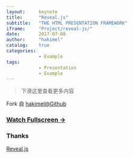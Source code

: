 ```yaml
---
layout:     keynote
title:      "Reveal.js"
subtitle:   "THE HTML PRESENTATION FRAMEWORK"
iframe:     "Project/reveal-js/"
date:       2017-07-08
author:     "hakimel"
catalog:    true
categories:  
            - Example
tags:
            - Presentation
            - Example
---
```



> 下滑这里查看更多内容

Fork 自 [hakimel@Github](https://github.com/hakimel/reveal-js)


### [Watch Fullscreen →](https://qytang326.github.io/Project/reveal-js/)

<div class="visible-md visible-lg">
<!--
<img src="//qytang326.github.io/js-module-7day/attach/qrcode.png" width="350"/>
<small class="img-hint">你也可以通过扫描二维码在手机上观看</small>
-->
</div>


### Thanks

[Reveal.js](http://lab.hakim.se/reveal-js)